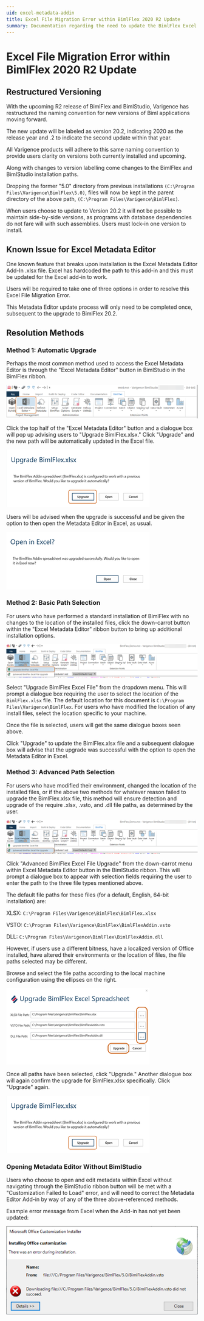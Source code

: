 ```yaml
---
uid: excel-metadata-addin
title: Excel File Migration Error within BimlFlex 2020 R2 Update
summary: Documentation regarding the need to update the BimlFlex Excel File Add-in
---
```


# Excel File Migration Error within BimlFlex 2020 R2 Update

## Restructured Versioning

With the upcoming R2 release of BimlFlex and BimlStudio, Varigence has restructured the naming convention for new versions of Biml applications moving forward.

The new update will be labeled as version 20.2, indicating 2020 as the release year and .2 to indicate the second update within that year.

All Varigence products will adhere to this same naming convention to provide users clarity on versions both currently installed and upcoming.

Along with changes to version labelling come changes to the BimlFlex and BimlStudio installation paths.

Dropping the former "5.0" directory from previous installations `(C:\Program Files\Varigence\BimlFlex\5.0)`, files will now be kept in the parent directory of the above path, `(C:\Program Files\Varigence\BimlFlex)`.

When users choose to update to Version 20.2 it will not be possible to maintain side-by-side versions, as programs with database dependencies do not fare will with such assemblies. Users must lock-in one version to install.

## Known Issue for Excel Metadata Editor

One known feature that breaks upon installation is the Excel Metadata Editor Add-In .xlsx file. Excel has hardcoded the path to this add-in and this must be updated for the Excel add-in to work.

Users will be required to take one of three options in order to resolve this Excel File Migration Error.

This Metadata Editor update process will only need to be completed once, subsequent to the upgrade to BimlFlex 20.2.

## Resolution Methods

### Method 1: Automatic Upgrade

Perhaps the most common method used to access the Excel Metadata Editor is through the "Excel Metadata Editor" button in BimlStudio in the BimlFlex ribbon.

![Excel Metadata Editor Ribbon Button](/bimlflex/reference-documentation/images/001.png "Excel Metadata Editor Ribbon Button")

Click the top half of the "Excel Metadata Editor" button and a dialogue box will pop up advising users to "Upgrade BimlFlex.xlsx." Click "Upgrade" and the new path will be automatically updated in the Excel file.

![Upgrade BimlFlex.xlsx](/bimlflex/reference-documentation/images/002.png "Upgrade BimlFlex.xlsx")

Users will be advised when the upgrade is successful and be given the option to then open the Metadata Editor in Excel, as usual.

![Open in Excel?](/bimlflex/reference-documentation/images/003.png "Open in Excel?")

### Method 2: Basic Path Selection

For users who have performed a standard installation of BimlFlex with no changes to the location of the installed files, click the down-carrot button within the "Excel Metadata Editor" ribbon button to bring up additional installation options.

![Upgrade BimlFlex Excel File](/bimlflex/reference-documentation/images/004.png "Upgrade BimlFlex.xlsx")

Select "Upgrade BimlFlex Excel File" from the dropdown menu. This will prompt a dialogue box requiring the user to select the location of the `BimlFlex.xlsx` file. The default location for this document is `C:\Program Files\Varigence\BimlFlex`. For users who have modified the location of any install files, select the location specific to your machine.

Once the file is selected, users will get the same dialogue boxes seen above.

Click "Upgrade" to update the BimlFlex.xlsx file and a subsequent dialogue box will advise that the upgrade was successful with the option to open the Metadata Editor in Excel.

### Method 3: Advanced Path Selection

For users who have modified their environment, changed the location of the installed files, or if the above two methods for whatever reason failed to upgrade the BimlFlex.xlsx file, this method will ensure detection and upgrade of the require .xlsx, .vsto, and .dll file paths, as determined by the user.

![Advanced BimlFlex Excel File Upgrade](/bimlflex/reference-documentation/images/005.png "Advanced BimlFlex Excel File Upgrade")

Click "Advanced BimlFlex Excel File Upgrade" from the down-carrot menu within Excel Metadata Editor button in the BimlStudio ribbon. This will prompt a dialogue box to appear with selection fields requiring the user to enter the path to the three file types mentioned above.

The default file paths for these files (for a default, English, 64-bit installation) are:

XLSX: `C:\Program Files\Varigence\BimlFlex\BimlFlex.xlsx`

VSTO: `C:\Program Files\Varigence\BimlFlex\BimlFlexAddin.vsto`

DLL: `C:\Program Files\Varigence\BimlFlex\BimlFlexAddin.dll`

However, if users use a different bitness, have a localized version of Office installed, have altered their environments or the location of files, the file paths selected may be different.

Browse and select the file paths according to the local machine configuration using the ellipses on the right.

![Upgrade BimlFlex Excel Spreadsheet - Complete](/bimlflex/reference-documentation/images/007.png "Upgrade BimlFlex Excel Spreadsheet - Complete")

Once all paths have been selected, click "Upgrade." Another dialogue box will again confirm the upgrade for BimlFlex.xlsx specifically. Click "Upgrade" again.

![Upgrade BimlFlex.xlsx](/bimlflex/reference-documentation/images/002.png "Upgrade BimlFlex.xlsx")

### Opening Metadata Editor Without BimlStudio

Users who choose to open and edit metadata within Excel without navigating through the BimlStudio ribbon button will be met with a "Customization Failed to Load" error, and will need to correct the Metadata Editor Add-in by way of any of the three above-referenced methods.

Example error message from Excel when the Add-in has not yet been updated:

![Open BimlFlex.xlsx error](/bimlflex/reference-documentation/images/bimlflex-ss-v20.2-bimlflex-excel-upgrade-error.png "Open BimlFlex.xlsx error")
